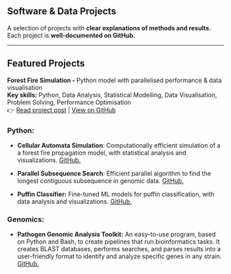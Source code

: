 <h2 class="main-title">Software & Data Projects</h2>

<p class="intro-text"> 
  A selection of projects with <strong>clear explanations of methods and results.</strong><br>
  Each project is <strong>well-documented on GitHub.</strong><br>

</p>

----------------

## Featured Projects

<strong>Forest Fire Simulation - </strong> Python model with parallelised performance & data visualisation<br>
<strong>Key skills:</strong> Python, Data Analysis, Statistical Modelling, Data Visualisation, Problem Solving, Performance Optimisation<br>
👉 <a href="{{ site.baseurl }}/blog/forest-fire-simulation.html">Read project post</a> |
<a href="https://github.com/sapir-mardan/CellularAutomataFireModel" target="_blank">View on GitHub</a>

### Python:
* **Cellular Automata Simulation**: Computationally efficient simulation of a a forest fire propagation model, with statistical analysis and visualizations. [GitHub.](https://github.com/sapir-mardan/CellularAutomataFireModel)
  
* **Parallel Subsequence Search**: Efficient parallel algorithm to find the longest contiguous subsequence in genomic data. [GitHub.](https://github.com/sapir-mardan/ParallelSubSearch/tree/main)
  
* **Puffin Classifier:** Fine-tuned ML models for puffin classification, with data analysis and visualizations. [GitHub.](https://github.com/sapir-mardan/PuffinClassifier)

### Genomics:
* **Pathogen Genomic Analysis Toolkit:** An easy-to-use program, based on Python and Bash, to create pipelines that run bioinformatics tasks. It creates BLAST databases, performs searches, and parses results into a user-friendly format to identify and analyze specific genes in any strain. [GitHub.](https://github.com/sapir-mardan/pathogen-genomic-analysis-toolkit)

